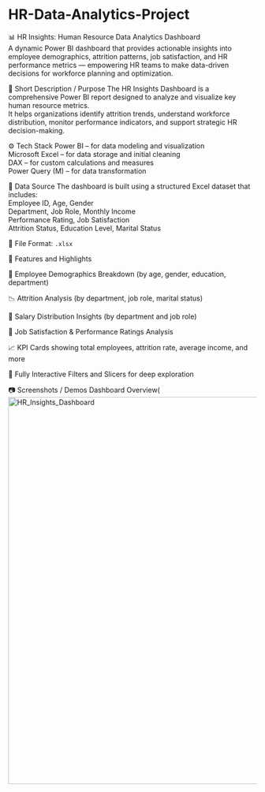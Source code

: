 # HR-Data-Analytics-Project

📊 HR Insights: Human Resource Data Analytics Dashboard  
A dynamic Power BI dashboard that provides actionable insights into employee demographics, attrition patterns, job satisfaction, and HR performance metrics — empowering HR teams to make data-driven decisions for workforce planning and optimization.


 🧭 Short Description / Purpose
The HR Insights Dashboard is a comprehensive Power BI report designed to analyze and visualize key human resource metrics.  
It helps organizations identify attrition trends, understand workforce distribution, monitor performance indicators, and support strategic HR decision-making.


 ⚙️ Tech Stack
Power BI – for data modeling and visualization  
Microsoft Excel – for data storage and initial cleaning  
DAX – for custom calculations and measures  
Power Query (M) – for data transformation  



 📁 Data Source
The dashboard is built using a structured Excel dataset that includes:  
Employee ID, Age, Gender  
Department, Job Role, Monthly Income  
Performance Rating, Job Satisfaction  
Attrition Status, Education Level, Marital Status  

📎 File Format: `.xlsx`



🌟 Features and Highlights

🚻 Employee Demographics Breakdown (by age, gender, education, department)  

📉 Attrition Analysis (by department, job role, marital status)  

💸 Salary Distribution Insights (by department and job role)  

🧠 Job Satisfaction & Performance Ratings Analysis  

📈 KPI Cards showing total employees, attrition rate, average income, and more  

🧩 Fully Interactive Filters and Slicers for deep exploration  


 📷 Screenshots / Demos
Dashboard Overview(<img width="1414" height="785" alt="HR_Insights_Dashboard" src="https://github.com/user-attachments/assets/7b0b95f4-9ff2-4bbb-b650-d8bbdf17193d" />




